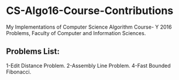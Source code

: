 # CS-Algo16-Course-Contributions
My Implementations of Computer Science Algorithm Course- Y 2016 Problems, Faculty of Computer and Information Sciences.

## Problems List:
1-Edit Distance Problem.
2-Assembly Line Problem.
4-Fast Bounded Fibonacci.
